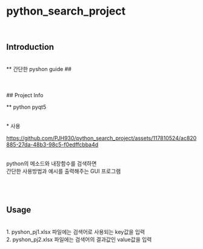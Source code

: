 # python_search_project

</br>

## Introduction
</br>
** 간단한 pyshon guide ## 
</br></br></br></br>
## Project Info
</br>

** python pyqt5

</br>
* 사용 </br>

https://github.com/PJH930/python_search_project/assets/117810524/ac820885-27da-48b3-98c5-f0edffcbba4d

</br>
python의 메소드와 내장함수를 검색하면 <br>
간단한 사용방법과 예시를 출력해주는 GUI 프로그램
</br></br></br></br>

## Usage
</br>
1. pyshon_pj1.xlsx 파일에는 검색어로 사용되는 key값을 입력</br>
2. pyshon_pj2.xlsx 파일에는 검색어의 결과값인 value값을 입력</br>









